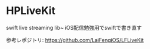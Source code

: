 # HPLiveKit
 swift live streaming lib~  iOS配信勉強用でswiftで書き直す


参考レポジトリ:
https://github.com/LaiFengiOS/LFLiveKit
